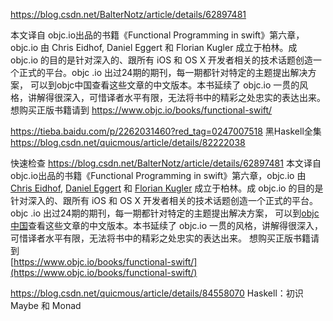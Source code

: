 

https://blog.csdn.net/BalterNotz/article/details/62897481



本文译自 objc.io出品的书籍《Functional Programming in swift》第六章，objc.io 由 Chris Eidhof, Daniel Eggert 和 Florian Kugler 成立于柏林。成 objc.io 的目的是针对深入的、跟所有 iOS 和 OS X 开发者相关的技术话题创造一个正式的平台。objc .io 出过24期的期刊，每一期都针对特定的主题提出解决方案， 可以到objc中国查看这些文章的中文版本。本书延续了 objc.io 一贯的风格，讲解得很深入，可惜译者水平有限，无法将书中的精彩之处忠实的表达出来。 想购买正版书籍请到
https://www.objc.io/books/functional-swift/


https://tieba.baidu.com/p/2262031460?red_tag=0247007518
黑Haskell全集
https://blog.csdn.net/quicmous/article/details/82222038



快速检查
https://blog.csdn.net/BalterNotz/article/details/62897481
本文译自 objc.io出品的书籍《Functional Programming in swift》第六章，objc.io 由 [Chris Eidhof](https://twitter.com/chriseidhof), [Daniel Eggert](https://twitter.com/danielboedewadt) 和 [Florian Kugler](https://twitter.com/floriankugler) 成立于柏林。成 objc.io 的目的是针对深入的、跟所有 iOS 和 OS X 开发者相关的技术话题创造一个正式的平台。objc .io 出过24期的期刊，每一期都针对特定的主题提出解决方案， 可以到[objc中国](http://objccn.io/)查看这些文章的中文版本。本书延续了 objc.io 一贯的风格，讲解得很深入，可惜译者水平有限，无法将书中的精彩之处忠实的表达出来。 想购买正版书籍请到  
[https://www.objc.io/books/functional-swift/](https://www.objc.io/books/functional-swift/)

https://blog.csdn.net/quicmous/article/details/84558070                 Haskell：初识 Maybe 和 Monad





































































